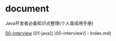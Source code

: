 # document
Java开发者必备知识点整理(个人查阅用手册) 





 [00-interview](.\00-interview\README.md)
 [01-java](.\00-interview\1 - Index.md)